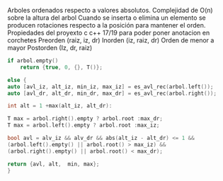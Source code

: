 Arboles ordenados respecto a valores absolutos.
Complejidad de O(n) sobre la altura del arbol
Cuando se inserta o elimina un elemento se producen rotaciones respecto a la posición para mantener el orden.
Propiedades del proyexto c c++ 17/19 para poder poner anotacion en corchetes
Preorden (raiz, iz, dr)
Inorden (iz, raiz, dr)          Orden de menor a mayor
Postorden (Iz, dr, raiz)

```c++
if arbol.empty()
    return {true, 0, {}, T()};

else {
auto [avl_iz, alt_iz, min_iz, max_iz] = es_avl_rec(arbol.left());
auto [avl_dr, alt_dr, min_dr, max_dr] = es_avl_rec(arbol.right());

int alt = 1 +max(alt_iz, alt_dr):

T max = arbol.right().empty ? arbol.root :max_dr;
T max = arbol.left().empty ? arbol.root :max_iz;

bool avl = alv_iz && alv_dr && abs(alt_iz - alt_dr) <= 1 &&
(arbol.left().empty() || arbol.root() > max_iz) &&
(arbol.right().empty() || arbol.root() < max_dr);

return {avl, alt,  min, max};
}
```